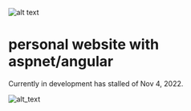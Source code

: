 ![alt text](https://img.shields.io/badge/.NET%20SDK-5.0.101-green)
# personal website with aspnet/angular
Currently in development has stalled of Nov 4, 2022.

![alt_text](https://miro.medium.com/max/625/1*vP1drWY1myDhV99P9YHhGg.png)
